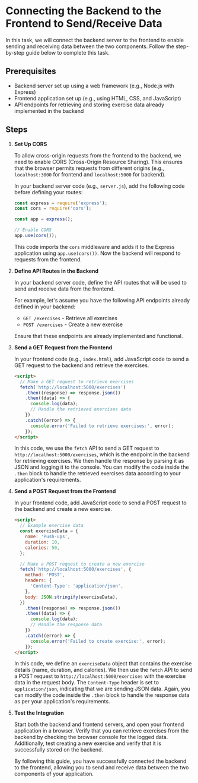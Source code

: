 # Connecting the Backend to the Frontend to Send/Receive Data

In this task, we will connect the backend server to the frontend to enable sending and receiving data between the two components. Follow the step-by-step guide below to complete this task.

## Prerequisites

- Backend server set up using a web framework (e.g., Node.js with Express)
- Frontend application set up (e.g., using HTML, CSS, and JavaScript)
- API endpoints for retrieving and storing exercise data already implemented in the backend

## Steps

1. **Set Up CORS**

   To allow cross-origin requests from the frontend to the backend, we need to enable CORS (Cross-Origin Resource Sharing). This ensures that the browser permits requests from different origins (e.g., `localhost:3000` for frontend and `localhost:5000` for backend).

   In your backend server code (e.g., `server.js`), add the following code before defining your routes:

   ```javascript
   const express = require('express');
   const cors = require('cors');

   const app = express();

   // Enable CORS
   app.use(cors());
   ```

   This code imports the `cors` middleware and adds it to the Express application using `app.use(cors())`. Now the backend will respond to requests from the frontend.

2. **Define API Routes in the Backend**

   In your backend server code, define the API routes that will be used to send and receive data from the frontend.

   For example, let's assume you have the following API endpoints already defined in your backend:

   - `GET /exercises` - Retrieve all exercises
   - `POST /exercises` - Create a new exercise

   Ensure that these endpoints are already implemented and functional.

3. **Send a GET Request from the Frontend**

   In your frontend code (e.g., `index.html`), add JavaScript code to send a GET request to the backend and retrieve the exercises.

   ```html
   <script>
     // Make a GET request to retrieve exercises
     fetch('http://localhost:5000/exercises')
       .then((response) => response.json())
       .then((data) => {
         console.log(data);
         // Handle the retrieved exercises data
       })
       .catch((error) => {
         console.error('Failed to retrieve exercises:', error);
       });
   </script>
   ```

   In this code, we use the `fetch` API to send a GET request to `http://localhost:5000/exercises`, which is the endpoint in the backend for retrieving exercises. We then handle the response by parsing it as JSON and logging it to the console. You can modify the code inside the `.then` block to handle the retrieved exercises data according to your application's requirements.

4. **Send a POST Request from the Frontend**

   In your frontend code, add JavaScript code to send a POST request to the backend and create a new exercise.

   ```html
   <script>
     // Example exercise data
     const exerciseData = {
       name: 'Push-ups',
       duration: 10,
       calories: 50,
     };

     // Make a POST request to create a new exercise
     fetch('http://localhost:5000/exercises', {
       method: 'POST',
       headers: {
         'Content-Type': 'application/json',
       },
       body: JSON.stringify(exerciseData),
     })
       .then((response) => response.json())
       .then((data) => {
         console.log(data);
         // Handle the response data
       })
       .catch((error) => {
         console.error('Failed to create exercise:', error);
       });
   </script>
    ```

   In this code, we define an `exerciseData` object that contains the exercise details (name, duration, and calories). We then use the `fetch` API to send a POST request to `http://localhost:5000/exercises` with the exercise data in the request body. The `Content-Type` header is set to `application/json`, indicating that we are sending JSON data. Again, you can modify the code inside the `.then` block to handle the response data as per your application's requirements.

5. **Test the Integration**

   Start both the backend and frontend servers, and open your frontend application in a browser. Verify that you can retrieve exercises from the backend by checking the browser console for the logged data. Additionally, test creating a new exercise and verify that it is successfully stored on the backend.

   By following this guide, you have successfully connected the backend to the frontend, allowing you to send and receive data between the two components of your application.
